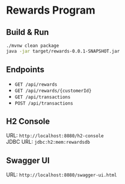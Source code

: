 # Rewards Program

## Build & Run

```bash
./mvnw clean package
java -jar target/rewards-0.0.1-SNAPSHOT.jar
```

## Endpoints

- `GET /api/rewards`
- `GET /api/rewards/{customerId}`
- `GET /api/transactions`
- `POST /api/transactions`

## H2 Console

URL: `http://localhost:8080/h2-console`  
JDBC URL: `jdbc:h2:mem:rewardsdb`

## Swagger UI

URL: `http://localhost:8080/swagger-ui.html`
